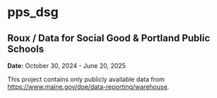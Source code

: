 # pps_dsg
## Roux / Data for Social Good & Portland Public Schools

**Date:** October 30, 2024 - June 20, 2025

This project contains only publicly available data from https://www.maine.gov/doe/data-reporting/warehouse.
